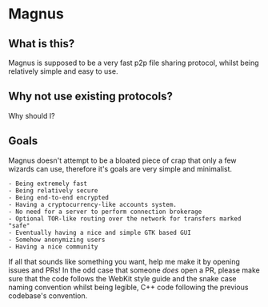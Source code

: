 # Magnus

## What is this?

Magnus is supposed to be a very fast p2p file sharing protocol, whilst being relatively simple and easy to use.

## Why not use existing protocols?

Why should I?

## Goals

Magnus doesn't attempt to be a bloated piece of crap that only a few wizards can use, therefore it's goals are very simple and minimalist.

    - Being extremely fast
    - Being relatively secure
    - Being end-to-end encrypted
    - Having a cryptocurrency-like accounts system.
    - No need for a server to perform connection brokerage
    - Optional TOR-like routing over the network for transfers marked "safe"
    - Eventually having a nice and simple GTK based GUI
    - Somehow anonymizing users
    - Having a nice community

If all that sounds like something you want, help me make it by opening issues and PRs!
In the odd case that someone _does_ open a PR, please make sure that the code follows the WebKit style guide and the snake case naming convention whilst being legible, C++ code following the previous codebase's convention.
